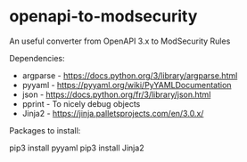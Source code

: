# openapi-to-modsecurity
An useful converter from OpenAPI 3.x to ModSecurity Rules


Dependencies:

* argparse - https://docs.python.org/3/library/argparse.html
* pyyaml - https://pyyaml.org/wiki/PyYAMLDocumentation
* json - https://docs.python.org/fr/3/library/json.html
* pprint - To nicely debug objects
* Jinja2 - https://jinja.palletsprojects.com/en/3.0.x/


Packages to install:

pip3 install pyyaml
pip3 install Jinja2